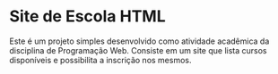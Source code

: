 # Site de Escola HTML

Este é um projeto simples desenvolvido como atividade acadêmica da disciplina de Programação Web. Consiste em um site que lista cursos disponíveis e possibilita a inscrição nos mesmos.


